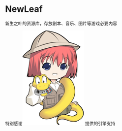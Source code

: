 # NewLeaf
新生之叶的资源库，存放剧本、音乐、图片等游戏必要内容 


特别感谢[![Ren'Py Logo](https://github.com/renpy/renpy/raw/master/launcher/game/images/logo.png)](https://github.com/renpy/renpy) 提供的引擎支持
